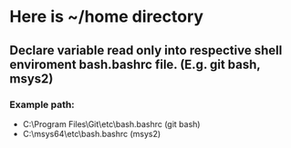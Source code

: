 # Here is ~/home directory

## Declare variable read only into respective shell enviroment bash.bashrc file. (E.g. git bash, msys2)
### Example path:
- C:\Program Files\Git\etc\bash.bashrc (git bash)
- C:\msys64\etc\bash.bashrc (msys2)
 
